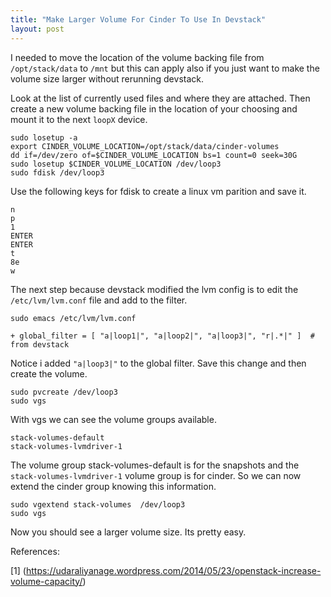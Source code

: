 ```yaml
---
title: "Make Larger Volume For Cinder To Use In Devstack"
layout: post
---
```


I needed to move the location of the volume backing file from
`/opt/stack/data` to `/mnt` but this can apply also if you just want to
make the volume size larger without rerunning devstack.

Look at the list of currently used files and where they are attached.
Then create a new volume backing file in the location of your choosing
and mount it to the next `loopX` device.

    sudo losetup -a
    export CINDER_VOLUME_LOCATION=/opt/stack/data/cinder-volumes
    dd if=/dev/zero of=$CINDER_VOLUME_LOCATION bs=1 count=0 seek=30G
    sudo losetup $CINDER_VOLUME_LOCATION /dev/loop3
    sudo fdisk /dev/loop3

Use the following keys for fdisk to create a linux vm parition and save
it.

    n
    p
    1
    ENTER
    ENTER
    t
    8e
    w

The next step because devstack modified the lvm config is to edit the
`/etc/lvm/lvm.conf` file and add to the filter.

    sudo emacs /etc/lvm/lvm.conf

    + global_filter = [ "a|loop1|", "a|loop2|", "a|loop3|", "r|.*|" ]  # from devstack

Notice i added `"a|loop3|"` to the global filter. Save this change and
then create the volume.

    sudo pvcreate /dev/loop3
    sudo vgs

With vgs we can see the volume groups available.

    stack-volumes-default
    stack-volumes-lvmdriver-1

The volume group stack-volumes-default is for the snapshots and the
`stack-volumes-lvmdriver-1` volume group is for cinder. So we can now
extend the cinder group knowing this information.

    sudo vgextend stack-volumes  /dev/loop3
    sudo vgs

Now you should see a larger volume size. Its pretty easy.

References:

\[1\] (https://udaraliyanage.wordpress.com/2014/05/23/openstack-increase-volume-capacity/)


